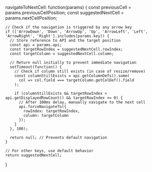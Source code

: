 navigateToNextCell: function(params) {
    const previousCell = params.previousCellPosition;
    const suggestedNextCell = params.nextCellPosition;
    
    // Check if the navigation is triggered by any arrow key
    if (['ArrowDown', 'Down', 'ArrowUp', 'Up', 'ArrowLeft', 'Left', 'ArrowRight', 'Right'].includes(params.key)) {
      // Store reference to API and the target position
      const api = params.api;
      const targetRowIndex = suggestedNextCell.rowIndex;
      const targetColumn = suggestedNextCell.column;
      
      // Return null initially to prevent immediate navigation
      setTimeout(function() {
        // Check if column still exists (in case of resize/remove)
        const columnStillExists = api.getColumnDefs().some(
          col => col.field === targetColumn.getColDef().field
        );
        
        if (columnStillExists && targetRowIndex < api.getDisplayedRowCount() && targetRowIndex >= 0) {
          // After 100ms delay, manually navigate to the next cell
          api.forceNavigateTo({
            rowIndex: targetRowIndex,
            column: targetColumn
          });
        }
      }, 100);
      
      return null; // Prevents default navigation
    }
    
    // For other keys, use default behavior
    return suggestedNextCell;
  }
